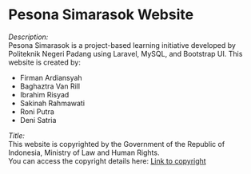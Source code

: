 # Pesona Simarasok Website

*Description:*  
Pesona Simarasok is a project-based learning initiative developed by Politeknik Negeri Padang using Laravel, MySQL, and Bootstrap UI. This website is created by:

- Firman Ardiansyah
- Baghaztra Van Rill
- Ibrahim Risyad
- Sakinah Rahmawati
- Roni Putra
- Deni Satria

*Title:*  
This website is copyrighted by the Government of the Republic of Indonesia, Ministry of Law and Human Rights.  
You can access the copyright details here: [Link to copyright](https://drive.google.com/drive/u/0/folders/1JG8Cw2h7nk8cbfo8uENoUHlpe-nri0s0)
